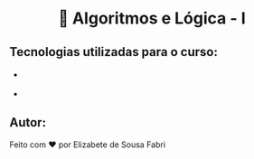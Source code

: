 <h1 align="center" >🚀 Algoritmos e Lógica - I</h1>

## Tecnologias utilizadas para o curso:



- <a href="https://sourceforge.net/projects/visualg30/" style="text-decoration: none; font-size: 16px; color: #fff;" >Visualg</a>

- <a href="https://visualstudio.microsoft.com/pt-br/" style="text-decoration: none; font-size: 16px; color: #fff;" >Visual Studio Code</a>











## Autor:

Feito com ❤️ por Elizabete de Sousa Fabri

<a href="https://github.com/ElizabetePluGgui" alt="GitHub">
